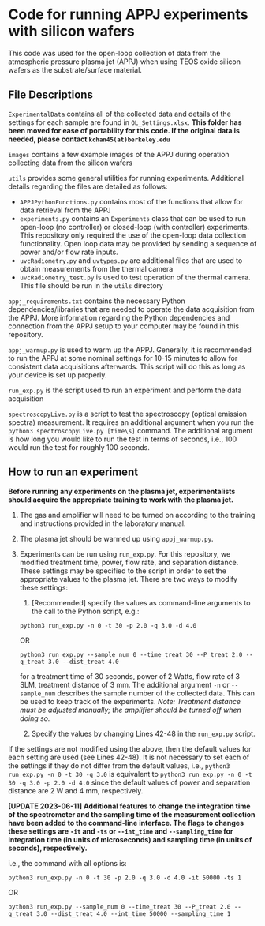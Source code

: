 # Code for running APPJ experiments with silicon wafers

This code was used for the open-loop collection of data from the atmospheric pressure plasma jet (APPJ) when using TEOS oxide silicon wafers as the substrate/surface material.

## File Descriptions

`ExperimentalData` contains all of the collected data and details of the settings for each sample are found in `OL_Settings.xlsx`. **This folder has been moved for ease of portability for this code. If the original data is needed, please contact `kchan45(at)berkeley.edu`**

`images` contains a few example images of the APPJ during operation collecting data from the silicon wafers

`utils` provides some general utilities for running experiments. Additional details regarding the files are detailed as follows:

  * `APPJPythonFunctions.py` contains most of the functions that allow for data retrieval from the APPJ
  * `experiments.py` contains an `Experiments` class that can be used to run open-loop (no controller) or closed-loop (with controller) experiments. This repository only required the use of the open-loop data collection functionality. Open loop data may be provided by sending a sequence of power and/or flow rate inputs.
  * `uvcRadiometry.py` and `uvtypes.py` are additional files that are used to obtain measurements from the thermal camera
  * `uvcRadiometry_test.py` is used to test operation of the thermal camera. This file should be run in the `utils` directory

`appj_requirements.txt` contains the necessary Python dependencies/libraries that are needed to operate the data acquisition from the APPJ. More information regarding the Python dependencies and connection from the APPJ setup to your computer may be found in this repository.

`appj_warmup.py` is used to warm up the APPJ. Generally, it is recommended to run the APPJ at some nominal settings for 10-15 minutes to allow for consistent data acquisitions afterwards. This script will do this as long as your device is set up properly.

`run_exp.py` is the script used to run an experiment and perform the data acquisition

`spectroscopyLive.py` is a script to test the spectroscopy (optical emission spectra) measurement. It requires an additional argument when you run the `python3 spectroscopyLive.py [time\s]` command. The additional argument is how long you would like to run the test in terms of seconds, i.e., 100 would run the test for roughly 100 seconds.

## How to run an experiment

**Before running any experiments on the plasma jet, experimentalists should acquire the appropriate training to work with the plasma jet.**

1. The gas and amplifier will need to be turned on according to the training and instructions provided in the laboratory manual.
2. The plasma jet should be warmed up using `appj_warmup.py`.
3. Experiments can be run using `run_exp.py`. For this repository, we modified treatment time, power, flow rate, and separation distance. These settings may be specified to the script in order to set the appropriate values to the plasma jet. There are two ways to modify these settings:

    1. [Recommended] specify the values as command-line arguments to the call to the Python script, e.g.:
    ```
    python3 run_exp.py -n 0 -t 30 -p 2.0 -q 3.0 -d 4.0
    ```
    OR
    ```
    python3 run_exp.py --sample_num 0 --time_treat 30 --P_treat 2.0 --q_treat 3.0 --dist_treat 4.0
    ```
    for a treatment time of 30 seconds, power of 2 Watts, flow rate of 3 SLM, treatment distance of 3 mm. The additional argument `-n` or `--sample_num` describes the sample number of the collected data. This can be used to keep track of the experiments.
    *Note: Treatment distance must be adjusted manually; the amplifier should be turned off when doing so.*
    
    2. Specify the values by changing Lines 42-48 in the `run_exp.py` script.
    
If the settings are not modified using the above, then the default values for each setting are used (see Lines 42-48). It is not necessary to set each of the settings if they do not differ from the default values, i.e., `python3 run_exp.py -n 0 -t 30 -q 3.0` is equivalent to `python3 run_exp.py -n 0 -t 30 -q 3.0 -p 2.0 -d 4.0` since the default values of power and separation distance are 2 W and 4 mm, respectively.
    
**[UPDATE 2023-06-11] Additional features to change the integration time of the spectrometer and the sampling time of the measurement collection have been added to the command-line interface. The flags to changes these settings are `-it` and `-ts` or `--int_time` and `--sampling_time` for integration time (in units of microseconds) and sampling time (in units of seconds), respectively.**

i.e., the command with all options is:
```
python3 run_exp.py -n 0 -t 30 -p 2.0 -q 3.0 -d 4.0 -it 50000 -ts 1
```
OR
```
python3 run_exp.py --sample_num 0 --time_treat 30 --P_treat 2.0 --q_treat 3.0 --dist_treat 4.0 --int_time 50000 --sampling_time 1
```

